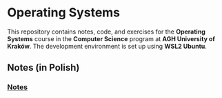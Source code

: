 # Operating Systems

This repository contains notes, code, and exercises for the **Operating Systems** course in the **Computer Science** program at **AGH University of Kraków**. The development environment is set up using **WSL2 Ubuntu**.

## Notes (in Polish)

### [Notes](./Notes/Notes.md)